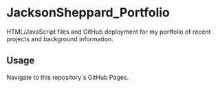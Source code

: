 # JacksonSheppard_Portfolio
HTML/JavaScript files and GitHub deployment for my portfolio of recent projects and background information.

## Usage
Navigate to this repository's GitHub Pages.